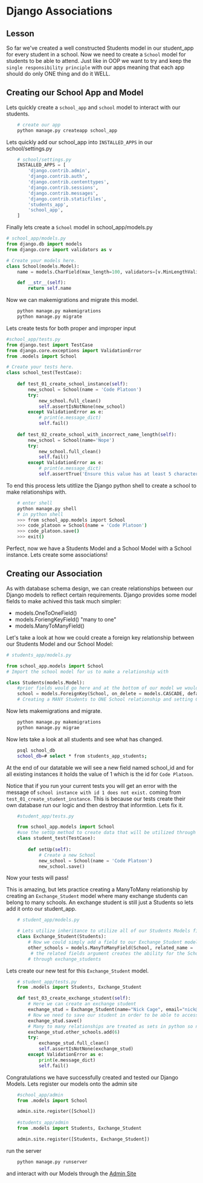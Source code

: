 # Django Associations

## Lesson

So far we've created a well constructed Students model in our student_app for every student in a school. Now we need to create a `School` model for students to be able to attend. Just like in OOP we want to try and keep the `single responsibility principle` with our apps meaning that each app should do only ONE thing and do it WELL.

## Creating our School App and Model

Lets quickly create a `school_app` and `school` model to interact with our students.

```bash
	# create our app
	python manage.py createapp school_app
```

Lets quickly add our school_app into `INSTALLED_APPS` in our school/settings.py

```python
	# school/settings.py
	INSTALLED_APPS = [
		'django.contrib.admin',
		'django.contrib.auth',
		'django.contrib.contenttypes',
		'django.contrib.sessions',
		'django.contrib.messages',
		'django.contrib.staticfiles',
		'students_app',
		'school_app',
	]
```
Finally lets create a `School` model in school_app/models.py

```python
# school_app/models.py
from django.db import models
from django.core import validators as v

# Create your models here.
class School(models.Model):
    name = models.CharField(max_length=100, validators=[v.MinLengthValidator(5)])

	def __str__(self):
        return self.name
```

Now we can makemigrations and migrate this model.

```bash
	python manage.py makemigrations
	python manage.py migrate
```

Lets create tests for both proper and improper input

```python
#school_app/tests.py
from django.test import TestCase
from django.core.exceptions import ValidationError
from .models import School

# Create your tests here.
class school_test(TestCase):
    
    def test_01_create_school_instance(self):
        new_school = School(name = 'Code Platoon')
        try:
            new_school.full_clean()
            self.assertIsNotNone(new_school)
        except ValidationError as e:
            # print(e.message_dict)
            self.fail()
        
    def test_02_create_school_with_incorrect_name_length(self):
        new_school = School(name='Nope')
        try:
            new_school.full_clean()
            self.fail()
        except ValidationError as e:
            # print(e.message_dict)
            self.assertTrue('Ensure this value has at least 5 characters (it has 4).' in e.message_dict['name'])
```

To end this process lets utitlize the Django python shell to create a school to make relationships with.

```bash
	# enter shell
	python manage.py shell
	# in python shell
	>>> from school_app.models import School
	>>> code_platoon = School(name = 'Code Platoon')
	>>> code_platoon.save()
	>>> exit()
```

Perfect, now we have a Students Model and a School Model with a School instance. Lets create some associations!

## Creating our Association

As with database schema design, we can create relationships between our Django models to reflect certain requirements. Django provides some model fields to make achived this task much simpler:

- models.OneToOneField()
- models.ForiengKeyField() "many to one"
- models.ManyToManyField()

Let's take a look at how we could create a foreign key relationship between our Students Model and our School Model:

```python
# students_app/models.py

from school_app.models import School
# Import the school model for us to make a relationship with

class Students(models.Model):
	#prior fields would go here and at the bottom of our model we would add any and all associations
	school = models.ForeignKey(School, on_delete = models.CASCADE, default = 1)
	# Creating a MANY Students to ONE School relationship and setting Code Platoon as the default value
```

Now lets makemigrations and migrate.

```bash
	python manage.py makemigrations
	python manage.py migrae
```
Now lets take a look at all students and see what has changed.

```bash
	psql school_db
	school_db=# select * from students_app_students;
```

At the end of our datatable we will see a new field named school_id and for all existing instances it holds the value of 1 which is the id for `Code Platoon`.

Notice that if you run your current tests you will get an error with the message of `school instance with id 1 does not exist.` coming from `test_01_create_student_instance`. This is because our tests create their own database run our logic and then destroy that informtion. Lets fix it.

```python
	#student_app/tests.py

	from school_app.models import School
	#use the setUp method to create data that will be utilized through the entire test class
	class student_test(TestCase):
    
		def setUp(self):
			# Create a new School
			new_school = School(name = 'Code Platoon')
			new_school.save()
```
Now your tests will pass!

This is amazing, but lets practice creating a ManyToMany relationship by creating an `Exchange_Student` model where many exchange students can belong to many schools. An exchange student is still just a Students so lets add it onto our student_app.

```python
	# student_app/models.py

	# Lets utilize inheritance to utilize all of our Students Models fields
	class Exchange_Student(Students):
		# Now we could simply add a field to our Exchange_Student model
		other_schools = models.ManyToManyField(School, related_name = 'students')
		 # the related fields argument creates the ability for the School model to grab this field 
    	# through exchange_students
```

Lets create our new test for this `Exchange_Student` model.

```python 
	# student_app/tests.py
	from .models import Students, Exchange_Student

	def test_03_create_exchange_student(self):
        # Here we can create an exchange student
        exchange_stud = Exchange_Student(name="Nick Cage", email="nick@gmail.com", year_of_schooling=2, description="Nick Cage is an excellent student that gives his classes everything he can all the time every time.", school = School.objects.all().first())
        # Now we need to save our student in order to be able to access it's manyTomany relationships
        exchange_stud.save()
        # Many to many relationships are treated as sets in python so now we utilize the add function to place ids into this field
        exchange_stud.other_schools.add(6)
        try:
            exchange_stud.full_clean()
            self.assertIsNotNone(exchange_stud)
        except ValidationError as e:
            print(e.message_dict)
            self.fail()
```

Congratulations we have successfully  created and tested our Django Models. Lets register our models onto the admin site

```python
	#school_app/admin
	from .models import School

	admin.site.register([School])
	
	#students_app/admin
	from .models import Students, Exchange_Student

	admin.site.register([Students, Exchange_Student])
```
run the server

```python
	python manage.py runserver
```
and interact with our Models through the [Admin Site](http://localhost:800/admin)


